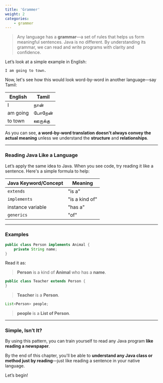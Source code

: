 ```yaml
---
title: 'Grammer'
weight: 2
categories:
    - grammer
---
```


> Any language has a **grammar**—a set of rules that helps us form meaningful sentences. Java is no different. By understanding its grammar, we can read and write programs with clarity and confidence.

Let’s look at a simple example in English:

```
I am going to town.
```

Now, let's see how this would look word-by-word in another language—say Tamil:

| English  | Tamil   |
| -------- | ------- |
| I        | நான்    |
| am going | போறேன்  |
| to town  | ஊருக்கு |

As you can see, **a word-by-word translation doesn't always convey the actual meaning** unless we understand the **structure** and **relationships**.

---

### Reading Java Like a Language

Let’s apply the same idea to Java. When you see code, try reading it like a sentence. Here's a simple formula to help:

| Java Keyword/Concept | Meaning        |
| -------------------- | -------------- |
| `extends`            | "is a"         |
| `implements`         | "is a kind of" |
| instance variable    | "has a"        |
| `generics`           | "of"           |

---

### Examples

```java
public class Person implements Animal {
    private String name;
}
```

Read it as:

> **Person** is a kind of **Animal** who has a **name**.

```java
public class Teacher extends Person {
}
```

> **Teacher** is a **Person**.

```java
List<Person> people;
```

> **people** is a **List of Person**.

---

### Simple, Isn’t It?

By using this pattern, you can train yourself to read any Java program **like reading a newspaper**.

By the end of this chapter, you'll be able to **understand any Java class or method just by reading**—just like reading a sentence in your native language.

Let’s begin!
